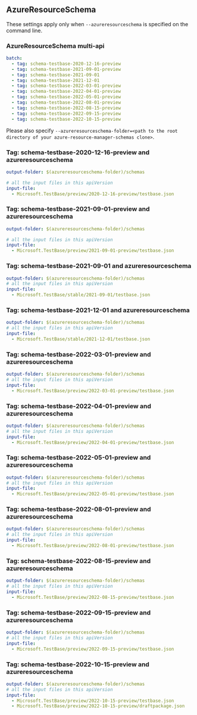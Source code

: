 ## AzureResourceSchema

These settings apply only when `--azureresourceschema` is specified on the command line.

### AzureResourceSchema multi-api

``` yaml $(azureresourceschema) && $(multiapi)
batch:
  - tag: schema-testbase-2020-12-16-preview
  - tag: schema-testbase-2021-09-01-preview
  - tag: schema-testbase-2021-09-01
  - tag: schema-testbase-2021-12-01
  - tag: schema-testbase-2022-03-01-preview
  - tag: schema-testbase-2022-04-01-preview
  - tag: schema-testbase-2022-05-01-preview
  - tag: schema-testbase-2022-08-01-preview
  - tag: schema-testbase-2022-08-15-preview
  - tag: schema-testbase-2022-09-15-preview
  - tag: schema-testbase-2022-10-15-preview
```

Please also specify `--azureresourceschema-folder=<path to the root directory of your azure-resource-manager-schemas clone>`.

### Tag: schema-testbase-2020-12-16-preview and azureresourceschema

``` yaml $(tag) == 'schema-testbase-2020-12-16-preview' && $(azureresourceschema)
output-folder: $(azureresourceschema-folder)/schemas

# all the input files in this apiVersion
input-file:
  - Microsoft.TestBase/preview/2020-12-16-preview/testbase.json
```

### Tag: schema-testbase-2021-09-01-preview and azureresourceschema

``` yaml $(tag) == 'schema-testbase-2021-09-01-preview' && $(azureresourceschema)
output-folder: $(azureresourceschema-folder)/schemas

# all the input files in this apiVersion
input-file:
  - Microsoft.TestBase/preview/2021-09-01-preview/testbase.json
```

### Tag: schema-testbase-2021-09-01 and azureresourceschema

``` yaml $(tag) == 'schema-testbase-2021-09-01' && $(azureresourceschema)
output-folder: $(azureresourceschema-folder)/schemas
# all the input files in this apiVersion
input-file:
  - Microsoft.TestBase/stable/2021-09-01/testbase.json
```

### Tag: schema-testbase-2021-12-01 and azureresourceschema

``` yaml $(tag) == 'schema-testbase-2021-12-01' && $(azureresourceschema)
output-folder: $(azureresourceschema-folder)/schemas
# all the input files in this apiVersion
input-file:
  - Microsoft.TestBase/stable/2021-12-01/testbase.json
```

### Tag: schema-testbase-2022-03-01-preview and azureresourceschema

``` yaml $(tag) == 'schema-testbase-2022-03-01-preview' && $(azureresourceschema)
output-folder: $(azureresourceschema-folder)/schemas
# all the input files in this apiVersion
input-file:
  - Microsoft.TestBase/preview/2022-03-01-preview/testbase.json
```

### Tag: schema-testbase-2022-04-01-preview and azureresourceschema

``` yaml $(tag) == 'schema-testbase-2022-04-01-preview' && $(azureresourceschema)
output-folder: $(azureresourceschema-folder)/schemas
# all the input files in this apiVersion
input-file:
  - Microsoft.TestBase/preview/2022-04-01-preview/testbase.json
```

### Tag: schema-testbase-2022-05-01-preview and azureresourceschema

``` yaml $(tag) == 'schema-testbase-2022-05-01-preview' && $(azureresourceschema)
output-folder: $(azureresourceschema-folder)/schemas
# all the input files in this apiVersion
input-file:
  - Microsoft.TestBase/preview/2022-05-01-preview/testbase.json
```

### Tag: schema-testbase-2022-08-01-preview and azureresourceschema

``` yaml $(tag) == 'schema-testbase-2022-08-01-preview' && $(azureresourceschema)
output-folder: $(azureresourceschema-folder)/schemas
# all the input files in this apiVersion
input-file:
  - Microsoft.TestBase/preview/2022-08-01-preview/testbase.json
```

### Tag: schema-testbase-2022-08-15-preview and azureresourceschema

``` yaml $(tag) == 'schema-testbase-2022-08-15-preview' && $(azureresourceschema)
output-folder: $(azureresourceschema-folder)/schemas
# all the input files in this apiVersion
input-file:
  - Microsoft.TestBase/preview/2022-08-15-preview/testbase.json
```

### Tag: schema-testbase-2022-09-15-preview and azureresourceschema

``` yaml $(tag) == 'schema-testbase-2022-09-15-preview' && $(azureresourceschema)
output-folder: $(azureresourceschema-folder)/schemas
# all the input files in this apiVersion
input-file:
  - Microsoft.TestBase/preview/2022-09-15-preview/testbase.json
```

### Tag: schema-testbase-2022-10-15-preview and azureresourceschema

``` yaml $(tag) == 'schema-testbase-2022-10-15-preview' && $(azureresourceschema)
output-folder: $(azureresourceschema-folder)/schemas
# all the input files in this apiVersion
input-file:
  - Microsoft.TestBase/preview/2022-10-15-preview/testbase.json
  - Microsoft.TestBase/preview/2022-10-15-preview/draftpackage.json
```